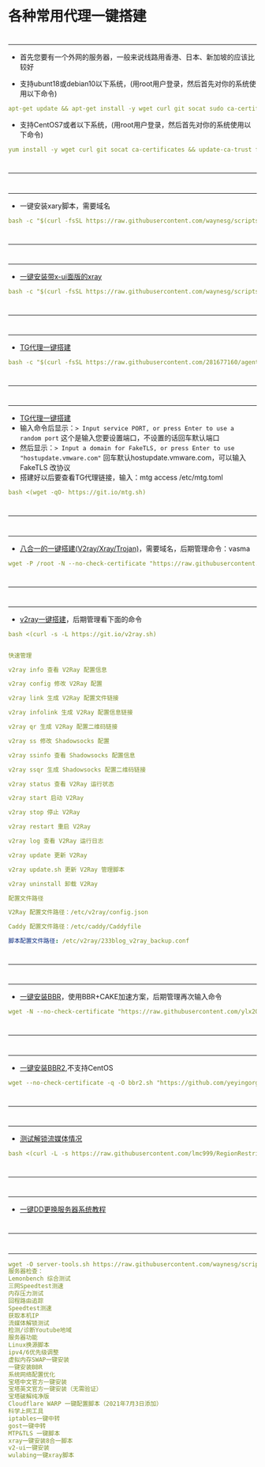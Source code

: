 # 各种常用代理一键搭建
#
---

- 首先您要有一个外网的服务器，一般来说线路用香港、日本、新加坡的应该比较好

- 支持ubunt18或debian10以下系统，(用root用户登录，然后首先对你的系统使用以下命令)
```yaml
apt-get update && apt-get install -y wget curl git socat sudo ca-certificates && update-ca-certificates
```

- 支持CentOS7或者以下系统，(用root用户登录，然后首先对你的系统使用以下命令)
```yaml
yum install -y wget curl git socat ca-certificates && update-ca-trust force-enable
```
#
---
#
---
- 一键安装xary脚本，需要域名
```yaml
bash -c "$(curl -fsSL https://raw.githubusercontent.com/waynesg/scripts/main/xray_install.sh)"
```
#
---
#
---
- [一键安装带x-ui面版的xray](https://github.com/vaxilu/x-ui)
```yaml
bash -c "$(curl -fsSL https://raw.githubusercontent.com/waynesg/scripts/main/x-ui.sh)"
```
#
---
#
---
- [TG代理一键搭建](https://github.com/seriyps/mtproto_proxy)
```yaml
bash -c "$(curl -fsSL https://raw.githubusercontent.com/281677160/agent/main/erlang_tg.sh)"
```
#
---
#
---
- [TG代理一键搭建](https://github.com/cutelua/mtg-dist)
- 输入命令后显示：`> Input service PORT, or press Enter to use a random port` 这个是输入您要设置端口，不设置的话回车默认端口
- 然后显示：`> Input a domain for FakeTLS, or press Enter to use "hostupdate.vmware.com"` 回车默认hostupdate.vmware.com，可以输入 FakeTLS 改协议
- 搭建好以后要查看TG代理链接，输入：mtg access /etc/mtg.toml
```yaml
bash <(wget -qO- https://git.io/mtg.sh)
```
#
---
#
---
- [八合一的一键搭建(V2ray/Xray/Trojan)](https://github.com/mack-a/v2ray-agent)，需要域名，后期管理命令：vasma
```yaml
wget -P /root -N --no-check-certificate "https://raw.githubusercontent.com/mack-a/v2ray-agent/master/install.sh" && chmod 700 /root/install.sh && /root/install.sh
```
#
---
#
---
- [v2ray一键搭建](https://github.com/gms1979/v2ray)，后期管理看下面的命令
```yaml
bash <(curl -s -L https://git.io/v2ray.sh)
```
```yaml

快速管理

v2ray info 查看 V2Ray 配置信息

v2ray config 修改 V2Ray 配置

v2ray link 生成 V2Ray 配置文件链接

v2ray infolink 生成 V2Ray 配置信息链接

v2ray qr 生成 V2Ray 配置二维码链接

v2ray ss 修改 Shadowsocks 配置

v2ray ssinfo 查看 Shadowsocks 配置信息

v2ray ssqr 生成 Shadowsocks 配置二维码链接

v2ray status 查看 V2Ray 运行状态

v2ray start 启动 V2Ray

v2ray stop 停止 V2Ray

v2ray restart 重启 V2Ray

v2ray log 查看 V2Ray 运行日志

v2ray update 更新 V2Ray

v2ray update.sh 更新 V2Ray 管理脚本

v2ray uninstall 卸载 V2Ray

配置文件路径

V2Ray 配置文件路径：/etc/v2ray/config.json

Caddy 配置文件路径：/etc/caddy/Caddyfile

脚本配置文件路径: /etc/v2ray/233blog_v2ray_backup.conf
```
#
---
#
---
- [一键安装BBR](https://github.com/ylx2016/Linux-NetSpeed)，使用BBR+CAKE加速方案，后期管理再次输入命令
```yaml
wget -N --no-check-certificate "https://raw.githubusercontent.com/ylx2016/Linux-NetSpeed/master/tcp.sh" && chmod +x tcp.sh && ./tcp.sh
```
#
---
#
---
- [一键安装BBR2](https://github.com/yeyingorg/bbr2.sh),不支持CentOS
```yaml
wget --no-check-certificate -q -O bbr2.sh "https://github.com/yeyingorg/bbr2.sh/raw/master/bbr2.sh" && chmod +x bbr2.sh && bash bbr2.sh auto
```
#
---
#
---
- [测试解锁流媒体情况](https://github.com/lmc999/RegionRestrictionCheck)
```yaml
bash <(curl -L -s https://raw.githubusercontent.com/lmc999/RegionRestrictionCheck/main/check.sh)
```
#
---
#
---
- [一键DD更换服务器系统教程](https://www.moeelf.com/archives/293.html)
#
---
#
---
```yaml
wget -O server-tools.sh https://raw.githubusercontent.com/waynesg/scripts/main/server-tools.sh && chmod +x server-tools.sh && clear && ./server-tools.sh
服务器检查：
Lemonbench 综合测试
三网Speedtest测速
内存压力测试
回程路由追踪
Speedtest测速
获取本机IP
流媒体解锁测试
检测/诊断Youtube地域
服务器功能
Linux换源脚本
ipv4/6优先级调整
虚拟内存SWAP一键安装
一键安装BBR
系统网络配置优化
宝塔中文官方一键安装
宝塔英文官方一键安装（无需验证）
宝塔破解纯净版
Cloudflare WARP 一键配置脚本（2021年7月3日添加）
科学上网工具
iptables一键中转
gost一键中转
MTP&TLS 一键脚本
xray一键安装8合一脚本
v2-ui一键安装
wulabing一键xray脚本
